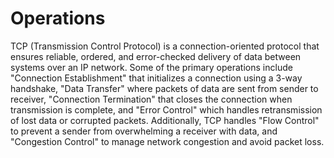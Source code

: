 # Operations

TCP (Transmission Control Protocol) is a connection-oriented protocol that ensures reliable, ordered, and error-checked delivery of data between systems over an IP network. Some of the primary operations include "Connection Establishment" that initializes a connection using a 3-way handshake, "Data Transfer" where packets of data are sent from sender to receiver, "Connection Termination" that closes the connection when transmission is complete, and "Error Control" which handles retransmission of lost data or corrupted packets. Additionally, TCP handles "Flow Control" to prevent a sender from overwhelming a receiver with data, and "Congestion Control" to manage network congestion and avoid packet loss.